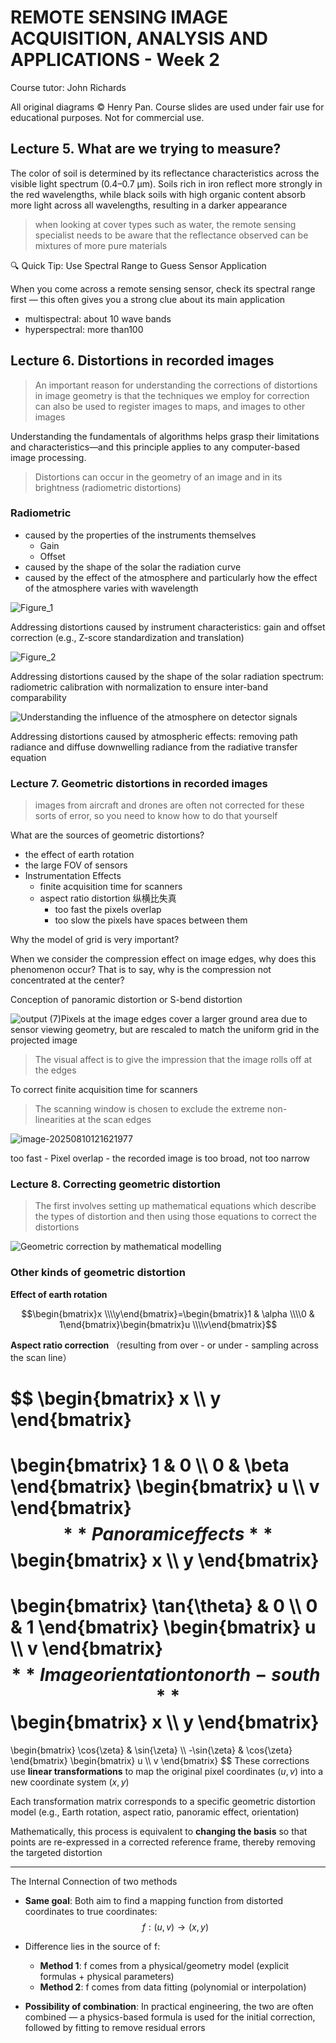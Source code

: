 # REMOTE SENSING IMAGE ACQUISITION, ANALYSIS AND APPLICATIONS - Week 2

Course tutor: John Richards

All original diagrams © Henry Pan. Course slides are used under fair use for educational purposes. Not for commercial use.

## Lecture 5. What are we trying to measure?

The color of soil is determined by its reflectance characteristics across the visible light spectrum (0.4–0.7 μm). Soils rich in iron reflect more strongly in the red wavelengths, while black soils with high organic content absorb more light across all wavelengths, resulting in a darker appearance

> when looking at cover types such as water, the remote sensing specialist needs to be aware that the reflectance observed can be mixtures of more pure materials

🔍 Quick Tip: Use Spectral Range to Guess Sensor Application

When you come across a remote sensing sensor, check its spectral range first — this often gives you a strong clue about its main application

- multispectral: about 10 wave bands
- hyperspectral: more than100

## Lecture 6. Distortions in recorded images

> An important reason for understanding the corrections of distortions in image geometry is that the techniques we employ for correction can also be used to register images to maps, and images to other images

Understanding the fundamentals of algorithms helps grasp their limitations and characteristics—and this principle applies to any computer-based image processing.

> Distortions can occur in the geometry of an image and in its brightness (radiometric distortions)

### Radiometric

- caused by the properties of the instruments themselves
  - Gain
  - Offset
- caused by the shape of the solar the radiation curve
- caused by the effect of the atmosphere and particularly how the effect of the atmosphere varies with wavelength

![Figure_1](RS%20week%202.assets/Figure_1.png)

Addressing distortions caused by instrument characteristics: gain and offset correction (e.g., Z-score standardization and translation)

![Figure_2](RS%20week%202.assets/Figure_2.png)

Addressing distortions caused by the shape of the solar radiation spectrum: radiometric calibration with normalization to ensure inter-band comparability

![Understanding the influence of the atmosphere on detector signals](RS%20week%202.assets/Understanding%20the%20influence%20of%20the%20atmosphere%20on%20detector%20signals.png)

Addressing distortions caused by atmospheric effects: removing path radiance and diffuse downwelling radiance from the radiative transfer equation

### Lecture 7. Geometric distortions in recorded images

> images from aircraft and drones are often not corrected for these sorts of error, so you need to know how to do that yourself

What are the sources of geometric distortions?

- the effect of earth rotation
- the large FOV of sensors
- Instrumentation Effects
  - finite acquisition time for scanners
  - aspect ratio distortion 纵横比失真
    - too fast the pixels overlap
    - too slow the pixels have spaces between them

Why the model of grid is very important?

When we consider the compression effect on image edges, why does this phenomenon occur? That is to say, why is the compression not concentrated at the center? 

Conception of panoramic distortion or S-bend distortion

![output (7)](RS%20week%202.assets/output%20(7).png)Pixels at the image edges cover a larger ground area due to sensor viewing geometry, but are rescaled to match the uniform grid in the projected image

> The visual affect is to give the impression that the image rolls off at the edges

To correct finite acquisition time for scanners

> The scanning window is chosen to exclude the extreme non-linearities at the scan edges

![image-20250810121621977](RS%20week%202.assets/image-20250810121621977.png)

too fast - Pixel overlap - the recorded image is too broad, not too narrow

### Lecture 8. Correcting geometric distortion

> The first involves setting up mathematical equations which describe the types of distortion and then using those equations to correct the distortions

![Geometric correction by mathematical modelling](RS%20week%202.assets/Geometric%20correction%20by%20mathematical%20modelling.png)

### Other kinds of geometric distortion

**Effect of earth rotation**

$$\begin{bmatrix}x \\\\y\end{bmatrix}=\begin{bmatrix}1 & \alpha \\\\0 & 1\end{bmatrix}\begin{bmatrix}u \\\\v\end{bmatrix}$$

**Aspect ratio correction** （resulting from over - or under - sampling across the scan line）

$$
\begin{bmatrix}
x \\\\
y
\end{bmatrix}
=
\begin{bmatrix}
1 & 0 \\\\
0 & \beta
\end{bmatrix}
\begin{bmatrix}
u \\\\
v
\end{bmatrix}
$$
**Panoramic effects**
$$
\begin{bmatrix}
x \\\\
y
\end{bmatrix}
=
\begin{bmatrix}
\tan{\theta} & 0 \\\\
0 & 1
\end{bmatrix}
\begin{bmatrix}
u \\\\
v
\end{bmatrix}
$$
**Image orientation to north - south**
$$
\begin{bmatrix}
x \\\\
y
\end{bmatrix}
=
\begin{bmatrix}
\cos{\zeta} & \sin{\zeta} \\\\
-\sin{\zeta} & \cos{\zeta}
\end{bmatrix}
\begin{bmatrix}
u \\\\
v
\end{bmatrix}
$$
These corrections use **linear transformations** to map the original pixel coordinates $(u, v)$ into a new coordinate system $(x, y)$

Each transformation matrix corresponds to a specific geometric distortion model (e.g., Earth rotation, aspect ratio, panoramic effect, orientation)

Mathematically, this process is equivalent to **changing the basis** so that points are re-expressed in a corrected reference frame, thereby removing the targeted distortion

---

The Internal Connection of two methods

- **Same goal**: Both aim to find a mapping function from distorted coordinates to true coordinates:
  $$
  f: (u, v) \rightarrow (x, y)
  $$

- Difference lies in the source of f:

  - **Method 1**: f comes from a physical/geometry model (explicit formulas + physical parameters)
  - **Method 2**: f comes from data fitting (polynomial or interpolation)

- **Possibility of combination**: In practical engineering, the two are often combined — a physics-based formula is used for the initial correction, followed by fitting to remove residual errors

